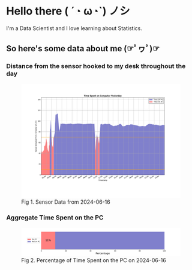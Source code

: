 
# Hello there ( ´◔ ω◔`) ノシ

I'm a Data Scientist and I love learning about Statistics.

## So here's some data about me (☞ﾟヮﾟ)☞


### Distance from the sensor hooked to my desk throughout the day
<figure>
  <picture>
    <source media="(prefers-color-scheme: dark)" srcset="Pi/readme/graphs/lineplot/dark-plot-2024-06-16.png">
    <source media="(prefers-color-scheme: light)" srcset="Pi/readme/graphs/lineplot/light-plot-2024-06-16.png">
    <img alt="Shows a black logo in light color mode and a white one in dark color mode." src="Pi/readme/graphs/lineplot/light-plot-2024-06-16.png">
  </picture>
  <figcaption>Fig 1. Sensor Data from 2024-06-16</figcaption>
</figure>



### Aggregate Time Spent on the PC
<figure>
  <picture>
    <source media="(prefers-color-scheme: dark)" srcset="Pi/readme/graphs/barplot/dark-plot-2024-06-16.png">
    <source media="(prefers-color-scheme: light)" srcset="Pi/readme/graphs/barplot/light-plot-2024-06-16.png">
    <img alt="Shows a black logo in light color mode and a white one in dark color mode." src="Pi/readme/graphs/barplot/light-plot-2024-06-16.png">
  </picture>
  <figcaption>Fig 2. Percentage of Time Spent on the PC on 2024-06-16</figcaption>
</figure>
